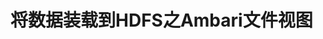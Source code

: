 将数据装载到HDFS之Ambari文件视图
================================================================================

